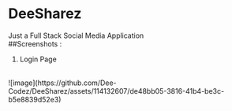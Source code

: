 # DeeSharez
Just a Full Stack Social Media Application
</br>
##Screenshots :

1. Login Page
</br>
![image](https://github.com/Dee-Codez/DeeSharez/assets/114132607/de48bb05-3816-41b4-be3c-b5e8839d52e3)
